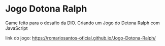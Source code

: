 ﻿# Jogo Dotona Ralph

Game feito para o desafio da DIO. Criando um Jogo do Detona Ralph com JavaScript

link do jogo: https://romariosantos-oficial.github.io/Jogo-Dotona-Ralph/
